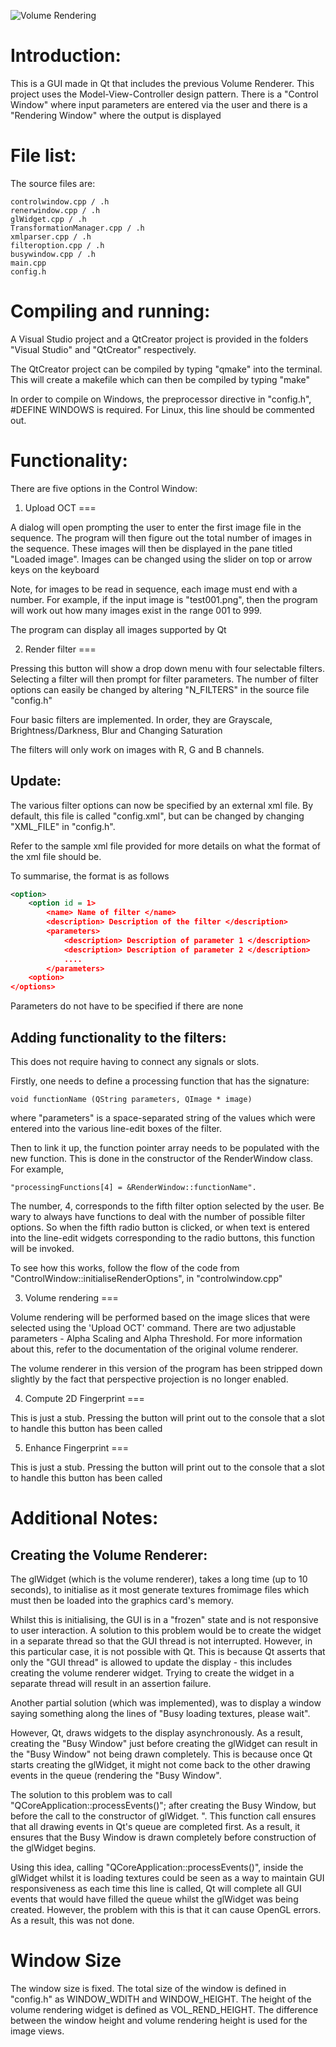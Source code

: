 ![Volume Rendering](https://dl.dropboxusercontent.com/u/94703838/volRend.png)

Introduction:
======

This is a GUI made in Qt that includes the previous Volume Renderer. This project uses the Model-View-Controller design pattern. There is a "Control Window" where input parameters are entered via the user and there is a "Rendering Window" where the output is displayed


File list:
======
The source files are:

	controlwindow.cpp / .h
	renerwindow.cpp / .h
	glWidget.cpp / .h
	TransformationManager.cpp / .h
	xmlparser.cpp / .h
	filteroption.cpp / .h
	busywindow.cpp / .h
	main.cpp
	config.h

Compiling and running:
======

A Visual Studio project and a QtCreator project is provided in the folders "Visual Studio" and "QtCreator" respectively.

The QtCreator project can be compiled by typing "qmake" into the terminal. This will create a makefile which can then be compiled by typing "make"

In order to compile on Windows, the preprocessor directive in "config.h", #DEFINE WINDOWS is required. For Linux, this line should be commented out.

Functionality:
======

There are five options in the Control Window:

1. Upload OCT
===

A dialog will open prompting the user to enter the first image file in the sequence. The program will then figure out the total number of images in the sequence. These images will then be displayed in the pane titled "Loaded image". Images can be changed using the slider on top or arrow keys on the keyboard

Note, for images to be read in sequence, each image must end with a number. For example, if the input image is "test001.png", then the program will work out how many images exist in the range 001 to 999.

The program can display all images supported by Qt

2. Render filter
===

Pressing this button will show a drop down menu with four selectable filters. Selecting a filter will then prompt for filter parameters. The number of filter options can easily be changed by altering "N_FILTERS" in the source file "config.h"

Four basic filters are implemented. In order, they are Grayscale, Brightness/Darkness, Blur and Changing Saturation

The filters will only work on images with R, G and B channels. 

Update:
---

The various filter options can now be specified by an external xml file. By default, this file is called "config.xml", but can be changed by changing "XML_FILE" in "config.h". 

Refer to the sample xml file provided for more details on what the format of the xml file should be.

To summarise, the format is as follows

```xml
<option>
	<option id = 1>
		<name> Name of filter </name>
		<description> Description of the filter </description>
		<parameters>
			<description> Description of parameter 1 </description>
			<description> Description of parameter 2 </description>
			....
		</parameters>
	<option>
</options>
```

Parameters do not have to be specified if there are none


Adding functionality to the filters:
---

This does not require having to connect any signals or slots. 

Firstly, one needs to define a processing function that has the signature:

	void functionName (QString parameters, QImage * image)

where "parameters" is a space-separated string of the values which were entered into the various line-edit boxes of the filter.

Then to link it up, the function pointer array needs to be populated with the new function. This is done in the constructor of the RenderWindow class. For example, 

	"processingFunctions[4] = &RenderWindow::functionName". 

The number, 4, corresponds to the fifth filter option selected by the user. Be wary to always have functions to deal with the number of possible filter options. So when the fifth radio button is clicked, or when text is entered into the line-edit widgets corresponding to the radio buttons, this function will be invoked.

To see how this works, follow the flow of the code from "ControlWindow::initialiseRenderOptions", in "controlwindow.cpp"


3. Volume rendering
===

Volume rendering will be performed based on the image slices that were selected using the 'Upload OCT' command. There are two adjustable parameters - Alpha Scaling and Alpha Threshold. For more information about this, refer to the documentation of the original volume renderer. 

The volume renderer in this version of the program has been stripped down slightly by the fact that perspective projection is no longer enabled.

4. Compute 2D Fingerprint
=== 

This is just a stub. Pressing the button will print out to the console that a slot to handle this button has been called

5. Enhance Fingerprint
===

This is just a stub. Pressing the button will print out to the console that a slot to handle this button has been called


Additional Notes:
======

Creating the Volume Renderer:
---

The glWidget (which is the volume renderer), takes a long time (up to 10 seconds), to initialise as it most generate textures fromimage files which must then be loaded into the graphics card's memory. 

Whilst this is initialising, the GUI is in a "frozen" state and is not responsive to user interaction. A solution to this problem would be to create the widget in a separate thread so that the GUI thread is not interrupted. However, in this particular case, it is not possible with Qt. This is because Qt asserts that only the "GUI thread" is allowed to update the display - this includes creating the volume renderer widget. Trying to create the widget in a separate thread will result in an assertion failure. 

Another partial solution (which was implemented), was to display a window saying something along the lines of "Busy loading textures, please wait". 

However, Qt, draws widgets to the display asynchronously. As a result, creating the "Busy Window" just before creating the glWidget can result in the "Busy Window" not being drawn completely. This is because once Qt starts creating the glWidget, it might not come back to the other drawing events in the queue (rendering the "Busy Window". 

The solution to this problem was to call "QCoreApplication::processEvents()"; after creating the Busy Window, but before the call to the constructor of glWidget. 
". This function call ensures that all drawing events in Qt's queue are completed first. As a result, it ensures that the Busy Window is drawn completely before construction of the glWidget begins. 

Using this idea, calling "QCoreApplication::processEvents()", inside the glWidget whilst it is loading textures could be seen as a way to maintain GUI responsiveness as each time this line is called, Qt will complete all GUI events that would have filled the queue whilst the glWidget was being created. However, the problem with this is that it can cause OpenGL errors. As a result, this was not done. 


Window Size
======

The window size is fixed. The total size of the window is defined in "config.h" as WINDOW_WDITH and WINDOW_HEIGHT. The height of the volume rendering widget is defined as VOL_REND_HEIGHT. The difference between the window height and volume rendering height is used for the image views.
